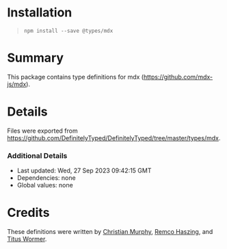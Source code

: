 # Installation
> `npm install --save @types/mdx`

# Summary
This package contains type definitions for mdx (https://github.com/mdx-js/mdx).

# Details
Files were exported from https://github.com/DefinitelyTyped/DefinitelyTyped/tree/master/types/mdx.

### Additional Details
 * Last updated: Wed, 27 Sep 2023 09:42:15 GMT
 * Dependencies: none
 * Global values: none

# Credits
These definitions were written by [Christian Murphy](https://github.com/ChristianMurphy), [Remco Haszing](https://github.com/remcohaszing), and [Titus Wormer](https://github.com/wooorm).
